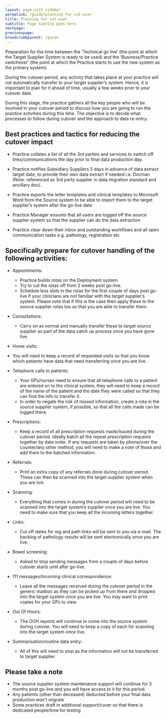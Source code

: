 ```yaml
---
layout: page_with_sidebar
permalink: /guide/planning-for-cut-over
title: Planning for cut-over
subtitle: Page subtile goes here
nextpage:
previouspage:
breadcrumbparent: /guide
---
```


Preparation for the time between the ‘Technical go live’ (the point at which the Target Supplier System is ready to be used) and the ‘Business/Practice switchover' (the point at which the Practice starts to use the new system as the primary system).

During the cutover period, any activity that takes place at your practice will not automatically transfer to your target supplier’s system. Hence, it is important to plan for it ahead of time, usually a few weeks prior to your cutover date.

During this stage, the practice gathers all the key people who will be involved in your cutover period to discuss how you are going to run the practice activities during this time. The objective is to decide what processes to follow during cutover and the approach to data re-entry. 

## Best practices and tactics for reducing the cutover impact

* Practice collates a list of all the 3rd parties and services to switch off links/communications the day prior to final data production day.

* Practice notifies Subsidiary Suppliers 5 days in advance of data extract target date, to provide their own data extract if needed i.e. Docman (Note: referenced as 3rd party supplier in data migration standard and ancillary doc).

* Practice exports the letter templates and clinical templates to Microsoft Word from the Source system to be able to import them to the target supplier’s system after the go-live date

* Practice Manager ensures that all users are logged off the source supplier system so that the supplier can do the data extraction

* Practice clear down their inbox and outstanding workflows and all open communication tasks e.g. pathology, registration etc


## Specifically prepare for cutover handling of the following activities:

* Appointments:
  - Practice builds rotas on the Deployment system.
  - Try to cut the rotas off from 2 weeks post go-live.
  - Schedule less slots in the rotas for the first couple of days post go-live if your clinicians are not familiar with the target supplier’s system. Please note that if this is the case then apply these to the source supplier rotas too so that you are able to transfer them.

* Consultations:
  - Carry on as normal and manually transfer these to target source supplier as part of the data catch up process once you have gone live.

* Home visits:
 - You will need to keep a record of requested visits so that you know which patients have data that need transferring once you are live.

* Telephone calls to patients:
  - Your GPs/nurses need to ensure that all telephone calls to a patient are entered on to the clinical system, they will need to keep a record of the name of the patient and the date they were called so that they can find the info to transfer it. 
  - In order to negate the risk of missed information, create a rota in the source supplier system, if possible, so that all the calls made can be logged there.

* Prescriptions:
  - Keep a record of all prescription requests made/issued during the cutover period. Ideally batch all the repeat prescription requests together by date order. If any requests are taken by phone/over the counter/any other method, you will need to make a note of those and add them to the batched information.

* Referrals:
  - Print an extra copy of any referrals done during cutover period. These can then be scanned into the target supplier system when you are live. 

* Scanning:
  - Everything that comes in during the cutover period will need to be scanned into the target system’s supplier once you are live. You need to make sure that you keep all the incoming letters together.

* Links:
  - Cut off dates for reg and path links will be sent to you via e-mail. The backlog of pathology results will be sent electronically once you are live. 

* Bowel screening:
  - Asked to stop sending messages from a couple of days before cutover starts until after go-live. 

* 111 messages/Incoming clinical correspondence:
  - Leave all the messages received during the cutover period in the generic mailbox as they can be picked up from there and dropped into the target system once you are live. You may want to print copies for your GPs to view.

* Out Of Hours:
  - The OOH reports will continue to come into the source system during cutover. You will need to keep a copy of each for scanning into the target system once live. 

* Summarisation/routine data entry:
  - All of this will need to stop as the information will not be transferred to target supplier.


## Please take a note

- The source supplier system maintenance support will continue for 3 months post go-live and you will have access to it for this period.
- Any patients (other than deceased) deducted before your final data production won't migrate
- Some practices draft in additional support/cover so that there is dedicated people/time for testing